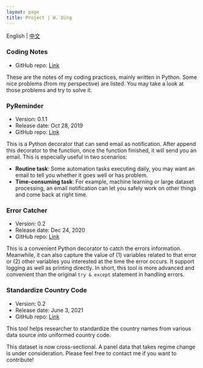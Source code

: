 ```yaml
---
layout: page
title: Project | W. Ding
---
```


<h1 hidden>Project \| W. Ding</h1>
<h2 hidden>Project \| W. Ding</h2>

English \| <a class="posts-title" href='./project_zh.html'>中文</a>

<p class="posts-labelgroup"></p>

### Coding Notes

- GitHub repo: <a class='icon-ext-link' href='https://github.com/Wenzhi-Ding/coding_notes' target="_blank" rel="noreferrer">Link</a>

These are the notes of my coding practices, mainly written in Python. Some nice problems (from my perspective) are listed. You may take a look at those problems and try to solve it.

<p class="posts-labelgroup"></p>

### PyReminder

- Version: 0.1.1
- Release date: Oct 28, 2019
- GitHub repo: <a class='icon-ext-link' href='https://github.com/Wenzhi-Ding/py_reminder' target="_blank" rel="noreferrer">Link</a>

This is a Python decorator that can send email as notification. After append this decorator to the function, once the function finished, it will send you an email. This is especially useful in two scenarios:

- **Routine task**: Some automation tasks executing daily, you may want an email to tell you whether it goes well or has problem.
- **Time-consuming task**: For example, machine learning or large dataset processing, an email notification can let you safely work on other things and come back at right time.

<p class="posts-labelgroup"></p>

### Error Catcher

- Version: 0.2
- Release date: Dec 24, 2020
- GitHub repo: <a class='icon-ext-link' href='https://github.com/Wenzhi-Ding/error_catcher' target="_blank" rel="noreferrer">Link</a>

This is a convenient Python decorator to catch the errors information. Meanwhile, it can also capture the value of (1) variables related to that error or (2) other variables you interested at the time the error occurs. It support logging as well as printing directly. In short, this tool is more advanced and convenient than the original `try & except` statement in handling errors.

<p class="posts-labelgroup"></p>

### Standardize Country Code

- Version: 0.2
- Release date: June 3, 2021
- GitHub repo: <a class='icon-ext-link' href='https://github.com/Wenzhi-Ding/StdCountryCode' target="_blank" rel="noreferrer">Link</a>

This tool helps researcher to standardize the country names from various data source into uniformed country code.

This dataset is now cross-sectional. A panel data that takes regime change is under consideration. Please feel free to contact me if you want to contribute!

